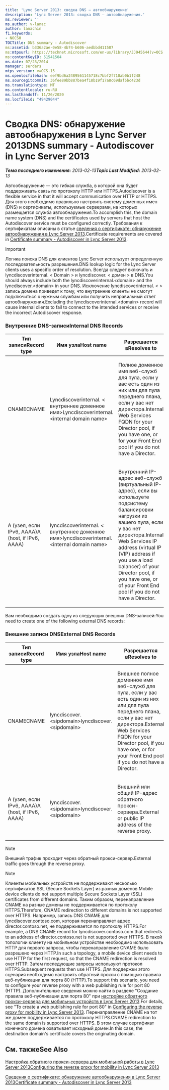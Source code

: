 ```yaml
---
title: 'Lync Server 2013: сводка DNS — автообнаружение'
description: 'Lync Server 2013: сводка DNS — автообнаружения.'
ms.reviewer: ''
ms.author: v-lanac
author: lanachin
f1.keywords:
- NOCSH
TOCTitle: DNS summary - Autodiscover
ms:assetid: b336a2ae-0e58-4b74-b606-aedbbd411587
ms:mtpsurl: https://technet.microsoft.com/en-us/library/JJ945644(v=OCS.15)
ms:contentKeyID: 51541504
ms.date: 07/23/2014
manager: serdars
mtps_version: v=OCS.15
ms.openlocfilehash: eef9bd6a2489561145718c7bbf2f710ab0b1f248
ms.sourcegitcommit: 36fee89bb887bea4f18b19f17a8c69daf5bc423d
ms.translationtype: MT
ms.contentlocale: ru-RU
ms.lasthandoff: 11/26/2020
ms.locfileid: "49429044"
---
```

# <a name="dns-summary---autodiscover-in-lync-server-2013"></a><span data-ttu-id="b3af0-103">Сводка DNS: обнаружение автообнаружения в Lync Server 2013</span><span class="sxs-lookup"><span data-stu-id="b3af0-103">DNS summary - Autodiscover in Lync Server 2013</span></span>

<div data-xmlns="http://www.w3.org/1999/xhtml">

<div class="topic" data-xmlns="http://www.w3.org/1999/xhtml" data-msxsl="urn:schemas-microsoft-com:xslt" data-cs="https://msdn.microsoft.com/">

<div data-asp="https://msdn2.microsoft.com/asp">



</div>

<div id="mainSection">

<div id="mainBody"><span data-ttu-id="b3af0-104">

<span> </span></span><span class="sxs-lookup"><span data-stu-id="b3af0-104">

<span> </span></span></span>

<span data-ttu-id="b3af0-105">_**Тема последнего изменения:** 2013-02-13_</span><span class="sxs-lookup"><span data-stu-id="b3af0-105">_**Topic Last Modified:** 2013-02-13_</span></span>

<span data-ttu-id="b3af0-106">Автообнаружение — это гибкая служба, в которой она будет поддерживать связь по протоколу HTTP или HTTPS.</span><span class="sxs-lookup"><span data-stu-id="b3af0-106">Autodiscover is a flexible service in that it will accept communication over HTTP or HTTPS.</span></span> <span data-ttu-id="b3af0-107">Для этого необходимо правильно настроить систему доменных имен (DNS) и сертификаты, используемые серверами, на которых размещается служба автообнаружения.</span><span class="sxs-lookup"><span data-stu-id="b3af0-107">To accomplish this, the domain name system (DNS) and the certificates used by servers that host the Autodiscover service must be configured correctly.</span></span> <span data-ttu-id="b3af0-108">Требования к сертификатам описаны в статье [сведения о сертификате: обнаружение автообнаружения в Lync Server 2013](lync-server-2013-certificate-summary-autodiscover.md).</span><span class="sxs-lookup"><span data-stu-id="b3af0-108">Certificate requirements are covered in [Certificate summary - Autodiscover in Lync Server 2013](lync-server-2013-certificate-summary-autodiscover.md).</span></span>

<div>


> [!IMPORTANT]  
> <span data-ttu-id="b3af0-109">Логика поиска DNS для клиентов Lync Server использует определенную последовательность разрешения.</span><span class="sxs-lookup"><span data-stu-id="b3af0-109">DNS lookup logic for the Lync Server clients uses a specific order of resolution.</span></span> <span data-ttu-id="b3af0-110">Всегда следует включать и lyncdiscoverinternal. &lt; Domain &gt; и lyncdiscover. &lt; домен &gt; в DNS.</span><span class="sxs-lookup"><span data-stu-id="b3af0-110">You should always include both the lyncdiscoverinternal.&lt;domain&gt; and the lyncdiscover.&lt;domain&gt; in your DNS.</span></span> <span data-ttu-id="b3af0-111">Исключение lyncdiscoverinternal. &lt; &gt; запись домена приведет к тому, что внутренние клиенты не смогут подключиться к нужным службам или получить неправильный ответ автообнаружения.</span><span class="sxs-lookup"><span data-stu-id="b3af0-111">Excluding the lyncdiscoverinternal.&lt;domain&gt; record will cause internal clients to fail to connect to the intended services or receive the incorrect Autodiscover response.</span></span>



</div>

### <a name="internal-dns-records"></a><span data-ttu-id="b3af0-112">Внутренние DNS-записи</span><span class="sxs-lookup"><span data-stu-id="b3af0-112">Internal DNS Records</span></span>

<table>
<colgroup>
<col style="width: 33%" />
<col style="width: 33%" />
<col style="width: 33%" />
</colgroup>
<thead>
<tr class="header">
<th><span data-ttu-id="b3af0-113">Тип записи</span><span class="sxs-lookup"><span data-stu-id="b3af0-113">Record type</span></span></th>
<th><span data-ttu-id="b3af0-114">Имя узла</span><span class="sxs-lookup"><span data-stu-id="b3af0-114">Host name</span></span></th>
<th><span data-ttu-id="b3af0-115">Разрешается в</span><span class="sxs-lookup"><span data-stu-id="b3af0-115">Resolves to</span></span></th>
</tr>
</thead>
<tbody>
<tr class="odd">
<td><p><span data-ttu-id="b3af0-116">CNAME</span><span class="sxs-lookup"><span data-stu-id="b3af0-116">CNAME</span></span></p></td>
<td><p><span data-ttu-id="b3af0-117">Lyncdiscoverinternal. &lt; внутреннее доменное имя&gt;</span><span class="sxs-lookup"><span data-stu-id="b3af0-117">Lyncdiscoverinternal.&lt;internal domain name&gt;</span></span></p></td>
<td><p><span data-ttu-id="b3af0-118">Полное доменное имя веб-служб для пула, если у вас есть один из них или для пула переднего плана, если у вас нет директора.</span><span class="sxs-lookup"><span data-stu-id="b3af0-118">Internal Web Services FQDN for your Director pool, if you have one, or for your Front End pool if you do not have a Director.</span></span></p></td>
</tr>
<tr class="even">
<td><p><span data-ttu-id="b3af0-119">A (узел, если IPv6, AAAA)</span><span class="sxs-lookup"><span data-stu-id="b3af0-119">A (host, if IPv6, AAAA)</span></span></p></td>
<td><p><span data-ttu-id="b3af0-120">lyncdiscoverinternal. &lt; внутреннее доменное имя&gt;</span><span class="sxs-lookup"><span data-stu-id="b3af0-120">lyncdiscoverinternal.&lt;internal domain name&gt;</span></span></p></td>
<td><p><span data-ttu-id="b3af0-121">Внутренний IP-адрес веб-служб (виртуальный IP-адрес), если вы используете подсистему балансировки нагрузки из вашего пула, если у вас нет директора.</span><span class="sxs-lookup"><span data-stu-id="b3af0-121">Internal Web Services IP address (virtual IP (VIP) address if you use a load balancer) of your Director pool, if you have one, or of your Front End pool if you do not have a Director.</span></span></p></td>
</tr>
</tbody>
</table>


<span data-ttu-id="b3af0-122">Вам необходимо создать одну из следующих внешних DNS-записей:</span><span class="sxs-lookup"><span data-stu-id="b3af0-122">You need to create one of the following external DNS records:</span></span>

### <a name="external-dns-records"></a><span data-ttu-id="b3af0-123">Внешние записи DNS</span><span class="sxs-lookup"><span data-stu-id="b3af0-123">External DNS Records</span></span>

<table>
<colgroup>
<col style="width: 33%" />
<col style="width: 33%" />
<col style="width: 33%" />
</colgroup>
<thead>
<tr class="header">
<th><span data-ttu-id="b3af0-124">Тип записи</span><span class="sxs-lookup"><span data-stu-id="b3af0-124">Record type</span></span></th>
<th><span data-ttu-id="b3af0-125">Имя узла</span><span class="sxs-lookup"><span data-stu-id="b3af0-125">Host name</span></span></th>
<th><span data-ttu-id="b3af0-126">Разрешается в</span><span class="sxs-lookup"><span data-stu-id="b3af0-126">Resolves to</span></span></th>
</tr>
</thead>
<tbody>
<tr class="odd">
<td><p><span data-ttu-id="b3af0-127">CNAME</span><span class="sxs-lookup"><span data-stu-id="b3af0-127">CNAME</span></span></p></td>
<td><p><span data-ttu-id="b3af0-128">lyncdiscover.&lt;sipdomain&gt;</span><span class="sxs-lookup"><span data-stu-id="b3af0-128">lyncdiscover.&lt;sipdomain&gt;</span></span></p></td>
<td><p><span data-ttu-id="b3af0-129">Внешнее полное доменное имя веб-служб для пула, если у вас есть один из них или для пула переднего плана, если у вас нет директора.</span><span class="sxs-lookup"><span data-stu-id="b3af0-129">External Web Services FQDN for your Director pool, if you have one, or for your Front End pool if you do not have a Director.</span></span></p></td>
</tr>
<tr class="even">
<td><p><span data-ttu-id="b3af0-130">A (узел, если IPv6, AAAA)</span><span class="sxs-lookup"><span data-stu-id="b3af0-130">A (host, if IPv6, AAAA)</span></span></p></td>
<td><p><span data-ttu-id="b3af0-131">lyncdiscover.&lt;sipdomain&gt;</span><span class="sxs-lookup"><span data-stu-id="b3af0-131">lyncdiscover.&lt;sipdomain&gt;</span></span></p></td>
<td><p><span data-ttu-id="b3af0-132">Внешний или общий IP-адрес обратного прокси-сервера.</span><span class="sxs-lookup"><span data-stu-id="b3af0-132">External or public IP address of the reverse proxy.</span></span></p></td>
</tr>
</tbody>
</table>


<div>


> [!NOTE]  
> <span data-ttu-id="b3af0-133">Внешний трафик проходит через обратный прокси-сервер.</span><span class="sxs-lookup"><span data-stu-id="b3af0-133">External traffic goes through the reverse proxy.</span></span>



</div>

<div>


> [!NOTE]  
> <span data-ttu-id="b3af0-134">Клиенты мобильных устройств не поддерживают несколько сертификатов SSL (Secure Sockets Layer) из разных доменов.</span><span class="sxs-lookup"><span data-stu-id="b3af0-134">Mobile device clients do not support multiple Secure Sockets Layer (SSL) certificates from different domains.</span></span> <span data-ttu-id="b3af0-135">Таким образом, перенаправление CNAME на разные домены не поддерживается по протоколу HTTPS.</span><span class="sxs-lookup"><span data-stu-id="b3af0-135">Therefore, CNAME redirection to different domains is not supported over HTTPS.</span></span> <span data-ttu-id="b3af0-136">Например, запись DNS CNAME для lyncdiscover.contoso.com, которая перенаправляет адрес director.contoso.net, не поддерживается по протоколу HTTPS.</span><span class="sxs-lookup"><span data-stu-id="b3af0-136">For example, a DNS CNAME record for lyncdiscover.contoso.com that redirects to an address of director.contoso.net is not supported over HTTPS.</span></span> <span data-ttu-id="b3af0-137">В такой топологии клиенту на мобильном устройстве необходимо использовать HTTP для первого запроса, чтобы перенаправление CNAME было разрешено через HTTP.</span><span class="sxs-lookup"><span data-stu-id="b3af0-137">In such a topology, a mobile device client needs to use HTTP for the first request, so that the CNAME redirection is resolved over HTTP.</span></span> <span data-ttu-id="b3af0-138">Затем последующие запросы используют протокол HTTPS.</span><span class="sxs-lookup"><span data-stu-id="b3af0-138">Subsequent requests then use HTTPS.</span></span> <span data-ttu-id="b3af0-139">Для поддержки этого сценария необходимо настроить обратный прокси с помощью правила веб-публикации для порта 80 (HTTP).</span><span class="sxs-lookup"><span data-stu-id="b3af0-139">To support this scenario, you need to configure your reverse proxy with a web publishing rule for port 80 (HTTP).</span></span> <span data-ttu-id="b3af0-140">Дополнительные сведения можно найти в разделе "Создание правила веб-публикации для порта 80" при <A href="lync-server-2013-configuring-the-reverse-proxy-for-mobility.md">настройке обратного прокси-сервера для мобильных устройств в Lync Server 2013</A>.</span><span class="sxs-lookup"><span data-stu-id="b3af0-140">For details, see "To create a web publishing rule for port 80" in <A href="lync-server-2013-configuring-the-reverse-proxy-for-mobility.md">Configuring the reverse proxy for mobility in Lync Server 2013</A>.</span></span> <span data-ttu-id="b3af0-141">Перенаправление CNAME на тот же домен поддерживается по протоколу HTTPS.</span><span class="sxs-lookup"><span data-stu-id="b3af0-141">CNAME redirection to the same domain is supported over HTTPS.</span></span> <span data-ttu-id="b3af0-142">В этом случае сертификат конечного домена охватывает исходный домен.</span><span class="sxs-lookup"><span data-stu-id="b3af0-142">In this case, the destination domain's certificate covers the originating domain.</span></span>



</div>

<div>

## <a name="see-also"></a><span data-ttu-id="b3af0-143">См. также</span><span class="sxs-lookup"><span data-stu-id="b3af0-143">See Also</span></span>


[<span data-ttu-id="b3af0-144">Настройка обратного прокси-сервера для мобильной работы в Lync Server 2013</span><span class="sxs-lookup"><span data-stu-id="b3af0-144">Configuring the reverse proxy for mobility in Lync Server 2013</span></span>](lync-server-2013-configuring-the-reverse-proxy-for-mobility.md)  


[<span data-ttu-id="b3af0-145">Сведения о сертификате: обнаружение автообнаружения в Lync Server 2013</span><span class="sxs-lookup"><span data-stu-id="b3af0-145">Certificate summary - Autodiscover in Lync Server 2013</span></span>](lync-server-2013-certificate-summary-autodiscover.md)  
  

<span data-ttu-id="b3af0-146"></div>

</div>

<span> </span>

</div>

</div>

</span><span class="sxs-lookup"><span data-stu-id="b3af0-146"></div>

</div>

<span> </span>

</div>

</div>

</span></span></div>


